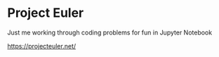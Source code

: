 # Project Euler

Just me working through coding problems for fun in Jupyter Notebook

https://projecteuler.net/
